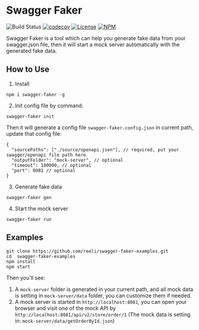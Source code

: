 # Swagger Faker

![Build Status](https://github.com/reeli/swagger-faker/actions/workflows/deploy.yml/badge.svg)
[![codecov](https://codecov.io/gh/reeli/swagger-faker/branch/master/graph/badge.svg?style=flat-square)](https://codecov.io/gh/reeli/swagger-faker)
[![License](https://img.shields.io/npm/l/swagger-faker.svg?style=flat-square)](https://npmjs.org/package/@ts-tool/swagger-faker)
[![NPM](https://img.shields.io/npm/v/swagger-faker.svg?style=flat-square)](https://npmjs.org/package/@ts-tool/swagger-faker)

Swagger Faker is a tool which can help you generate fake data from your swagger.json file, then it will start a mock server automatically with the generated fake data.

## How to Use

1. Install

```shell
npm i swagger-faker -g
```

2. Init config file by command:

```shell
swagger-faker init
```

Then it will generate a config file `swagger-faker.config.json` in current path, update that config file:

```json5
{
  "sourcePaths": ["./source/openapi.json"], // required, put your swagger/openapi file path here
  "outputFolder": "mock-server", // optional
  "timeout": 180000, // optional
  "port": 8081 // optional
}
```

3. Generate fake data

```shell
swagger-faker gen
```

4. Start the mock server

```shell
swagger-faker run
```

## Examples

```shell
git clone https://github.com/reeli/swagger-faker-examples.git
cd  swagger-faker-examples
npm install
npm start
```

Then you'll see:

1. A `mock-server` folder is generated in your current path, and all mock data is setting in `mock-server/data` folder, you can customize them if needed.
2. A mock server is started in `http://localhost:8081`, you can open your browser and visit one of the mock API by `http://localhost:8081/api/v2/store/order/1` (The mock data is setting in: `mock-server/data/getOrderById.json`)
